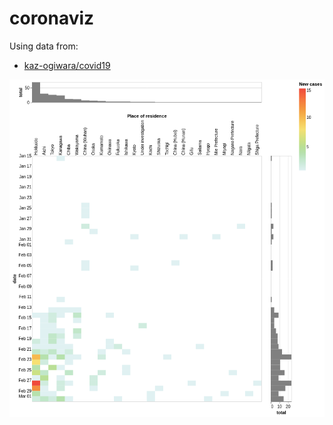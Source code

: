 # coronaviz

Using data from:

* [kaz-ogiwara/covid19](https://github.com/kaz-ogiwara/covid19)

![](japan.png)
